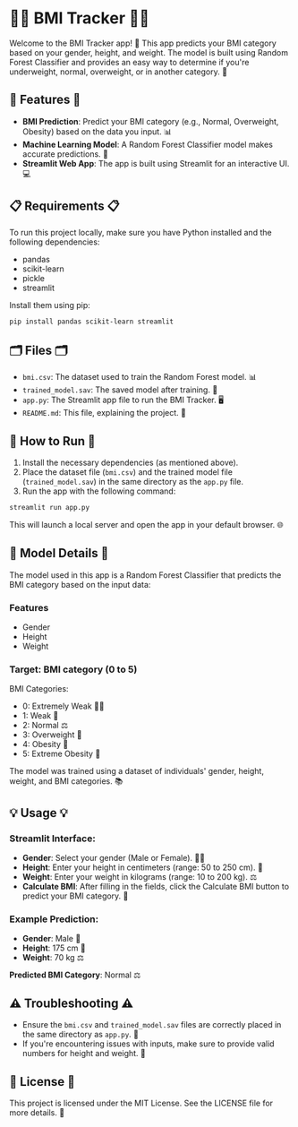 # 🏋️‍♂️ BMI Tracker 🏋️‍♀️

Welcome to the BMI Tracker app! 🌟 This app predicts your BMI category based on your gender, height, and weight. The model is built using Random Forest Classifier and provides an easy way to determine if you're underweight, normal, overweight, or in another category. 💪

## 🌟 Features 🌟

- **BMI Prediction**: Predict your BMI category (e.g., Normal, Overweight, Obesity) based on the data you input. 📊
- **Machine Learning Model**: A Random Forest Classifier model makes accurate predictions. 🤖
- **Streamlit Web App**: The app is built using Streamlit for an interactive UI. 💻

## 📋 Requirements 📋

To run this project locally, make sure you have Python installed and the following dependencies:
- pandas
- scikit-learn
- pickle
- streamlit

Install them using pip:

```bash
pip install pandas scikit-learn streamlit
```

## 🗂️ Files 🗂️

- `bmi.csv`: The dataset used to train the Random Forest model. 📊
- `trained_model.sav`: The saved model after training. 💾
- `app.py`: The Streamlit app file to run the BMI Tracker. 🖥️
- `README.md`: This file, explaining the project. 📄

## 🚀 How to Run 🚀

1. Install the necessary dependencies (as mentioned above).
2. Place the dataset file (`bmi.csv`) and the trained model file (`trained_model.sav`) in the same directory as the `app.py` file.
3. Run the app with the following command:

```bash
streamlit run app.py
```

This will launch a local server and open the app in your default browser. 🌐

## 🤖 Model Details 🤖

The model used in this app is a Random Forest Classifier that predicts the BMI category based on the input data:

### Features
- Gender
- Height
- Weight

### Target: BMI category (0 to 5)

BMI Categories:
- 0: Extremely Weak 🦸‍♂️
- 1: Weak 💪
- 2: Normal ⚖️
- 3: Overweight 🍔
- 4: Obesity 🍩
- 5: Extreme Obesity 🍕

The model was trained using a dataset of individuals' gender, height, weight, and BMI categories. 📚

## 💡 Usage 💡

### Streamlit Interface:
- **Gender**: Select your gender (Male or Female). 👦👧
- **Height**: Enter your height in centimeters (range: 50 to 250 cm). 📏
- **Weight**: Enter your weight in kilograms (range: 10 to 200 kg). ⚖️
- **Calculate BMI**: After filling in the fields, click the Calculate BMI button to predict your BMI category. 🧮

### Example Prediction:
- **Gender**: Male 👨
- **Height**: 175 cm 📏
- **Weight**: 70 kg ⚖️

**Predicted BMI Category**: Normal ⚖️

## ⚠️ Troubleshooting ⚠️

- Ensure the `bmi.csv` and `trained_model.sav` files are correctly placed in the same directory as `app.py`. 📂
- If you're encountering issues with inputs, make sure to provide valid numbers for height and weight. 🧐

## 📜 License 📜

This project is licensed under the MIT License. See the LICENSE file for more details. 📃
